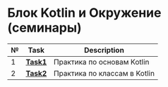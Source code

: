 # Блок Kotlin и Окружение (семинары)
|№|**Task**|**Description**|
|--|--|--|
|1|**[Task1](https://github.com/iamseryy/tasks_learn_kotlin/tree/main/task1)**|Практика по основам Kotlin|
|2|**[Task2](https://github.com/iamseryy/tasks_learn_kotlin/tree/main/task2)**|Практика по классам в Kotlin|